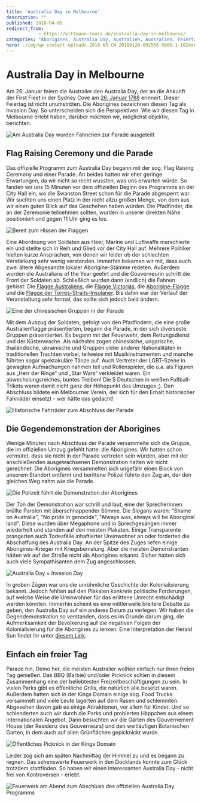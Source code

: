 ```yaml
---
title: 'Australia Day in Melbourne'
description: ""
published: 2018-04-09
redirect_from: 
            - https://wittmann-tours.de/australia-day-in-melbourne/
categories: "Aborigines, Australia Day, Australien, Australien, Feiertag, Invasion Day, Melbourne, Politik"
hero: ./img/wp-content-uploads-2018-03-CW-20180126-092556-5666-1-1024x683.jpg
---
```

# Australia Day in Melbourne

Am 26. Januar feiern die Australier den Australia Day, der an die Ankunft der First Fleet in der Sydney Cove am [26. Januar 1788](https://de.wikipedia.org/wiki/Australia_Day) erinnert. Dieser Feiertag ist nicht unumstritten. Die Aborigines bezeichnen diesen Tag als Invasion Day. So unterscheiden sich die Perspektiven. Wie wir diesen Tag in Melbourne erlebt haben, darüber möchten wir, möglichst objektiv, berichten.

![Am Australia Day wurden Fähnchen zur Parade ausgeteilt](./img/wp-content-uploads-2018-03-CW-20180126-092556-5666-1-1024x683.jpg)

<!--more-->

## Flag Raising Ceremony und die Parade

Das offizielle Programm zum Australia Day begann mit der sog. Flag Raising Ceremony und einer Parade. An beides hatten wir eher geringe Erwartungen, da wir nicht so recht wussten, was uns erwarten würde. So fanden wir uns 15 Minuten vor dem offiziellen Beginn des Programms an der City Hall ein, wo die Swanston Street schon für die Parade abgesperrt war. Wir suchten uns einen Platz in der nicht allzu großen Menge, von dem aus wir einen guten Blick auf das Geschehen haben würden. Die Pfadfinder, die an der Zeremonie teilnehmen sollten, wurden in unserer direkten Nähe positioniert und gegen 11 Uhr ging es los.

![Bereit zum Hissen der Flaggen](./img/wp-content-uploads-2018-03-CW-20180126-095432-4875-1-1024x683.jpg)

Eine Abordnung von Soldaten aus Heer, Marine und Luftwaffe marschierte ein und stellte sich in Reih und Glied vor der City Hall auf. Mehrere Politiker hielten kurze Ansprachen, von denen wir leider ob der schlechten Verstärkung sehr wenig verstanden. Immerhin bekamen wir mit, dass auch zwei ältere Abgesandte lokaler Aborigine-Stämme redeten. Außerdem wurden die Australians of the Year geehrt und die Gouverneurin schritt die Front der Soldaten ab. Schließlich wurden dann (endlich) die Fahnen gehisst: Die [Flagge Australiens](https://de.wikipedia.org/wiki/Flagge_Australiens), die [Flagge Victorias](https://de.wikipedia.org/wiki/Flagge_von_Victoria), die [Aborigine-Flagge](https://de.wikipedia.org/wiki/Flagge_der_Aborigines) und die [Flagge der Torres-Straits-Insulaner](https://de.wikipedia.org/wiki/Flagge_der_Torres-Strait-Insulaner). Bis dahin war der Verlauf der Veranstaltung sehr formal, das sollte sich jedoch bald ändern.

![Eine der chinesischen Gruppen in der Parade](./img/wp-content-uploads-2018-03-CW-20180126-103632-5696-1-1024x683.jpg)

Mit dem Auszug der Soldaten, gefolgt von den Pfadfindern, die eine große Australienflagge präsentierten, begann die Parade, in der sich diverseste Gruppen präsentierten. Es begann mit der Feuerwehr, dem Rettungsdienst und der Küstenwache. Als nächstes zogen chinesische, ungarische, thailändische, ukrainische und Gruppen vieler anderer Nationalitäten in traditionellen Trachten vorbei, teilweise mit Musikinstrumenten und manche führten sogar spektakuläre Tänze auf. Auch Vertreter der LGBT-Szene in gewagten Aufmachungen nahmen teil und Rollenspieler, die u.a. als Figuren aus „Herr der Ringe“ und „Star Wars“ verkleidet waren. Ein abwechslungsreiches, buntes Treiben! Die 5 Deutschen in weißen Fußball-Trikots waren damit nicht ganz der Höhepunkt des Umzuges ;). Den Abschluss bildete ein Melbourner Verein, der sich für den Erhalt historischer Fahrräder einsetzt - wer hätte das gedacht!

![Historische Fahrräder zum Abschluss der Parade](./img/wp-content-uploads-2018-03-CW-20180126-110448-5731-1-1024x683.jpg)

## Die Gegendemonstration der Aborigines

Wenige Minuten nach Abschluss der Parade versammelte sich die Gruppe, die im offiziellen Umzug gefehlt hatte: die Aborigines. Wir hatten schon vermutet, dass sie nicht in der Parade vertreten sein würden, aber mit der anschließenden ausgewachsenen Demonstration hatten wir nicht gerechnet. Die Aborigines versammelten sich ungefähr einen Block von unserem Standort entfernt und berittene Polizei führte den Zug an, der den gleichen Weg nahm wie die Parade.

![Die Polizeit führt die Demonstration der Aborigines](./img/wp-content-uploads-2018-03-CW-20180126-112212-5733-1-1024x683.jpg)

Der Ton der Demonstration war schrill und laut, eine der Sprecherinnen brüllte Parolen mit überschnappender Stimme. Die Slogans waren: "Shame on Australia", "No pride in genocide", "Always was, always will be Aboriginal land". Diese wurden über Megaphone und in Sprechgesängen immer wiederholt und standen auf den meisten Plakaten. Einige Transparente prangerten auch Todesfälle inhaftierter Ureinwohner an oder forderten die Abschaffung des Australia Day. An der Spitze des Zuges liefen einige Aborigines-Krieger mit Kriegsbemalung. Aber die meisten Demonstranten hätten wir auf der Straße nicht als Aborigines erkannt. Sicher hatten sich auch viele Sympathisanten dem Zug angeschlossen.

![Australia Day = Invasion Day](./img/wp-content-uploads-2018-03-CW-20180126-112552-5735-1-1024x683.jpg)

In groben Zügen war uns die unrühmliche Geschichte der Kolonialisierung bekannt. Jedoch fehlten auf den Plakaten konkrete politische Forderungen, auf welche Weise die Ureinwohner für das erlittene Unrecht entschädigt werden könnten. Immerhin scheint es eine mittlerweile breitere Debatte zu geben, den Australia Day auf ein anderes Datum zu verlegen. Wir haben die Gegendemonstration so verstanden, dass es im Grunde darum ging, die Aufmerksamkeit der Bevölkerung auf die negativen Folgen der Kolonialisierung für die Aborigines zu lenken. Eine Interpretation der Herald Sun findet Ihr unter [diesem Link](http://www.heraldsun.com.au/news/victoria/australia-day-2018-heavy-police-presence-around-melbourne-rallies/news-story/3cd02836c7e636edd2219b86bab3bb3d).

## Einfach ein freier Tag

Parade hin, Demo her, die meisten Australier wollten einfach nur ihren freien Tag genießen. Das BBQ (Barbie) und/oder Picknick schien in diesem Zusammenhang eine der beliebtesten Freizeitbeschäftigungen zu sein. In vielen Parks gibt es öffentliche Grills, die natürlich alle besetzt waren. Außerdem hatten sich in der Kings Domain einige sog. Food Trucks versammelt und viele Leute lagerten auf dem Rasen und schlemmten. Abgesehen davon gab es einige Attraktionen, vor allem für Kinder. Und so schlenderten auch wir durch die Parks und probierten Häppchen aus einem internationalen Angebot. Dann besuchten wir die Gärten des Gouvernement House (der Residenz des Gouverneurs) und den weitläufigen Botanischen Garten, in dem auch auf allen Grünflächen gepicknickt wurde.

![Öffentliches Picknick in der Kings Domain](http://wittmann-tours.de/wp-content/uploads/2018/03/CW-20180126-130422-5751-1-1024x683.jpg)

Leider zog sich am späten Nachmittag der Himmel zu und es begann zu regnen. Das sehenswerte Feuerwerk in den Docklands konnte zum Glück trotzdem stattfinden. So haben wir einen interessanten Australia Day - nicht frei von Kontroversen - erlebt.

![Feuerwerk am Abend zum Abschluss des offiziellen Australia Day Programms](http://wittmann-tours.de/wp-content/uploads/2018/03/CW-20180126-200657-4937-1-1024x683.jpg)
